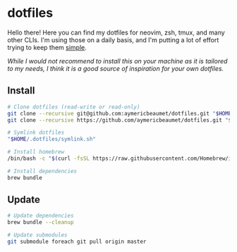 # dotfiles

Hello there! Here you can find my dotfiles for neovim, zsh, tmux, and many other
CLIs. I'm using those on a daily basis, and I'm putting a lot of effort trying
to keep them [simple](https://www.youtube.com/watch?v=LKtk3HCgTa8).

_While I would not recommend to install this on your machine as it is tailored
to my needs, I think it is a good source of inspiration for your own dotfiles._

## Install

```bash
# Clone dotfiles (read-write or read-only)
git clone --recursive git@github.com:aymericbeaumet/dotfiles.git "$HOME/.dotfiles"
git clone --recursive https://github.com/aymericbeaumet/dotfiles.git "$HOME/.dotfiles"

# Symlink dotfiles
"$HOME/.dotfiles/symlink.sh"

# Install homebrew
/bin/bash -c "$(curl -fsSL https://raw.githubusercontent.com/Homebrew/install/HEAD/install.sh)"

# Install dependencies
brew bundle
```

## Update

```bash
# Update dependencies
brew bundle --cleanup

# Update submodules
git submodule foreach git pull origin master
```
